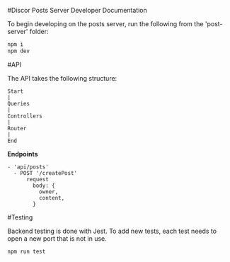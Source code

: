 #Discor Posts Server Developer Documentation

To begin developing on the posts server, run the following from the 'post-server' folder:

```bash
npm i
npm dev
```

#API

The API takes the following structure:

```plaintext
Start
|
Queries
|
Controllers
|
Router
|
End
```

__Endpoints__

```plaintext
- 'api/posts'
  - POST '/createPost'
      request
        body: {
          owner,
          content,
        }
```

#Testing

Backend testing is done with Jest. To add new tests, each test needs to open a new port that is not in use.

```bash
npm run test
```